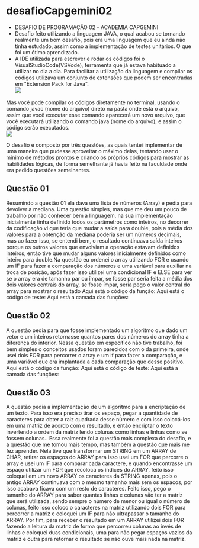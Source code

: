 # desafioCapgemini02
- DESAFIO DE PROGRAMAÇÃO 02 - ACADEMIA CAPGEMINI
- Desafio feito utilizando a linguagem JAVA, o qual acabou se tornando realmente um bom desafio, pois era uma linguagem que eu ainda não tinha estudado, assim como a implementação de testes unitários. O que foi um ótimo aprendizado.
- A IDE utilizada para escrever e rodar os códigos foi o VisualStudioCode(VSVode), ferramenta que já estava habituado a utilizar no dia a dia.
Para facilitar a utilização da linguagem e compilar os códigos utilizava um conjunto de extensões que podem ser encontradas em "Extension Pack for Java".<br>
<img src="/images/extencao"><br>
 
Mas você pode compilar os códigos diretamente no terminal, usando o comando javac (nome do arquivo) direto na pasta onde está o arquivo, assim que você executar esse comando aparecerá um novo arquivo, que você executará utilizando o comando java (nome do arquivo), e assim o código serão executados.<br>
<img src="/images/execucao"><br>
 
O desafio é composto por três questões, as quais tentei implementar de uma maneira que pudesse aproveitar o máximo delas, tentando usar o mínimo de métodos prontos e criando os próprios códigos para mostrar as habilidades lógicas, de forma semelhante já havia feito na faculdade onde era pedido questões semelhantes.

## Questão 01
Resumindo a questão 01 ela dava uma lista de números (Array) e pedia para devolver a mediana. Uma questão simples, mas que me deu um pouco de trabalho por não conhecer bem a linguagem, na sua implementação inicialmente tinha definido todos os parâmetros como inteiros, no decorrer da codificação vi que teria que mudar a saída para double, pois a média dos valores para a obtenção da mediana poderia ser um números decimais, mas ao fazer isso, se entendi bem, o resultado continuava saída inteiros porque os outros valores que envolviam a operação estavam definidos inteiros, então tive que mudar alguns valores inicialmente definidos como inteiro para double.Na questão eu ordenei o array utilizando FOR e usando um IF para fazer a comparação dos números e uma variável para auxiliar na troca de posição, após fazer isso utilizei uma condicional IF e ELSE para ver se o array era de tamanho par ou ímpar, se fosse par seria feita a média dos dois valores centrais do array, se fosse ímpar, seria pego o valor central do array para mostrar o resultado
Aqui está o código da função:
Aqui está o código de teste:
Aqui está a camada das funções:

## Questão 02
A questão pedia para que fosse implementado um algoritmo que dado um vetor e um inteiros retornasse quantos pares dos números do array tinha a diferença do interior. Nessa questão em específico não tive trabalho, foi bem simples o conceitos usados foram parecidos com o da primeira, onde usei dois FOR para percorrer o array e um if para fazer a comparação, e uma variável que era implantada a cada comparação que desse positivo.
Aqui está o código da função:
Aqui está o código de teste:
Aqui está a camada das funções:

## Questão 03
A questão pedia a implementação de um algoritmo para a encriptação de um texto. Para isso era preciso tirar os espaço, pegar a quantidade de caracteres para obter a raiz quadrada desse número e com isso colocá-los  em uma matriz de acordo com o resultado, e então encriptar o texto invertendo a ordem da matriz lendo colunas como linhas e linhas como se fossem colunas..
Essa realmente foi a questão mais complexa do desafio, e a questão que me tomou mais tempo, mas também a questão que mais me fez aprender. Nela tive que transformar um STRING em um ARRAY de CHAR, retirar os espaços do ARRAY para isso usei um FOR que percorre o array e usei um IF para comparar cada caractere, e quando encontrasse um espaço utilizar um FOR que recoloca os índices do ARRAY, feito isso coloquei em um novo ARRAY os caracteres da STRING apenas, pois o antigo ARRAY continuava com o mesmo tamanho mais sem os espaços, por isso acabava ficava com um resto de caracteres.
Feito isso, pego o tamanho do ARRAY para saber quantas linhas e colunas vão ter a matriz que será utilizada, sendo sempre o número de menor ou igual o número de colunas, feito isso coloco o caracteres na matriz utilizando dois FOR para percorrer a matriz e coloquei um IF para não ultrapassar o tamanho do ARRAY.
Por fim, para receber o resultado em um ARRAY utilizei dois FOR fazendo a leitura da matriz de forma que percorreu colunas ao invés de linhas e coloquei  duas condicionais, uma para não pegar espaços vazios da matriz e outra para retornar o resultado se não ouve mais nada na matriz.
